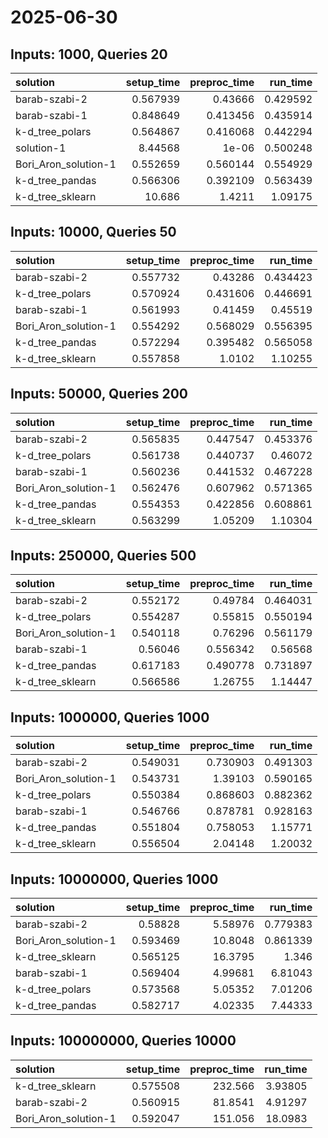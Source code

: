 # 2025-06-30

## Inputs: 1000, Queries 20

| solution             |   setup_time |   preproc_time |   run_time |
|:---------------------|-------------:|---------------:|-----------:|
| barab-szabi-2        |     0.567939 |       0.43666  |   0.429592 |
| barab-szabi-1        |     0.848649 |       0.413456 |   0.435914 |
| k-d_tree_polars      |     0.564867 |       0.416068 |   0.442294 |
| solution-1           |     8.44568  |       1e-06    |   0.500248 |
| Bori_Aron_solution-1 |     0.552659 |       0.560144 |   0.554929 |
| k-d_tree_pandas      |     0.566306 |       0.392109 |   0.563439 |
| k-d_tree_sklearn     |    10.686    |       1.4211   |   1.09175  |

## Inputs: 10000, Queries 50

| solution             |   setup_time |   preproc_time |   run_time |
|:---------------------|-------------:|---------------:|-----------:|
| barab-szabi-2        |     0.557732 |       0.43286  |   0.434423 |
| k-d_tree_polars      |     0.570924 |       0.431606 |   0.446691 |
| barab-szabi-1        |     0.561993 |       0.41459  |   0.45519  |
| Bori_Aron_solution-1 |     0.554292 |       0.568029 |   0.556395 |
| k-d_tree_pandas      |     0.572294 |       0.395482 |   0.565058 |
| k-d_tree_sklearn     |     0.557858 |       1.0102   |   1.10255  |

## Inputs: 50000, Queries 200

| solution             |   setup_time |   preproc_time |   run_time |
|:---------------------|-------------:|---------------:|-----------:|
| barab-szabi-2        |     0.565835 |       0.447547 |   0.453376 |
| k-d_tree_polars      |     0.561738 |       0.440737 |   0.46072  |
| barab-szabi-1        |     0.560236 |       0.441532 |   0.467228 |
| Bori_Aron_solution-1 |     0.562476 |       0.607962 |   0.571365 |
| k-d_tree_pandas      |     0.554353 |       0.422856 |   0.608861 |
| k-d_tree_sklearn     |     0.563299 |       1.05209  |   1.10304  |

## Inputs: 250000, Queries 500

| solution             |   setup_time |   preproc_time |   run_time |
|:---------------------|-------------:|---------------:|-----------:|
| barab-szabi-2        |     0.552172 |       0.49784  |   0.464031 |
| k-d_tree_polars      |     0.554287 |       0.55815  |   0.550194 |
| Bori_Aron_solution-1 |     0.540118 |       0.76296  |   0.561179 |
| barab-szabi-1        |     0.56046  |       0.556342 |   0.56568  |
| k-d_tree_pandas      |     0.617183 |       0.490778 |   0.731897 |
| k-d_tree_sklearn     |     0.566586 |       1.26755  |   1.14447  |

## Inputs: 1000000, Queries 1000

| solution             |   setup_time |   preproc_time |   run_time |
|:---------------------|-------------:|---------------:|-----------:|
| barab-szabi-2        |     0.549031 |       0.730903 |   0.491303 |
| Bori_Aron_solution-1 |     0.543731 |       1.39103  |   0.590165 |
| k-d_tree_polars      |     0.550384 |       0.868603 |   0.882362 |
| barab-szabi-1        |     0.546766 |       0.878781 |   0.928163 |
| k-d_tree_pandas      |     0.551804 |       0.758053 |   1.15771  |
| k-d_tree_sklearn     |     0.556504 |       2.04148  |   1.20032  |

## Inputs: 10000000, Queries 1000

| solution             |   setup_time |   preproc_time |   run_time |
|:---------------------|-------------:|---------------:|-----------:|
| barab-szabi-2        |     0.58828  |        5.58976 |   0.779383 |
| Bori_Aron_solution-1 |     0.593469 |       10.8048  |   0.861339 |
| k-d_tree_sklearn     |     0.565125 |       16.3795  |   1.346    |
| barab-szabi-1        |     0.569404 |        4.99681 |   6.81043  |
| k-d_tree_polars      |     0.573568 |        5.05352 |   7.01206  |
| k-d_tree_pandas      |     0.582717 |        4.02335 |   7.44333  |

## Inputs: 100000000, Queries 10000

| solution             |   setup_time |   preproc_time |   run_time |
|:---------------------|-------------:|---------------:|-----------:|
| k-d_tree_sklearn     |     0.575508 |       232.566  |    3.93805 |
| barab-szabi-2        |     0.560915 |        81.8541 |    4.91297 |
| Bori_Aron_solution-1 |     0.592047 |       151.056  |   18.0983  |